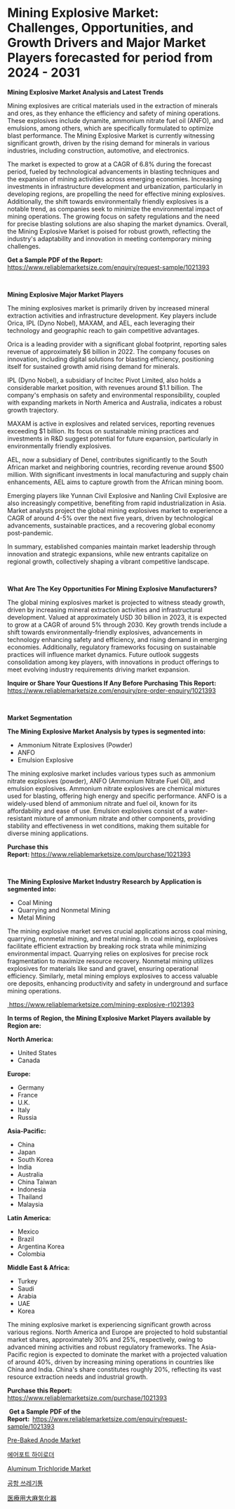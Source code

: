 <p><h1>Mining Explosive Market: Challenges, Opportunities, and Growth Drivers and Major Market Players forecasted for period from 2024 - 2031</h1></p><p><strong>Mining Explosive Market Analysis and Latest Trends</strong></p>
<p><p>Mining explosives are critical materials used in the extraction of minerals and ores, as they enhance the efficiency and safety of mining operations. These explosives include dynamite, ammonium nitrate fuel oil (ANFO), and emulsions, among others, which are specifically formulated to optimize blast performance. The Mining Explosive Market is currently witnessing significant growth, driven by the rising demand for minerals in various industries, including construction, automotive, and electronics.</p><p>The market is expected to grow at a CAGR of 6.8% during the forecast period, fueled by technological advancements in blasting techniques and the expansion of mining activities across emerging economies. Increasing investments in infrastructure development and urbanization, particularly in developing regions, are propelling the need for effective mining explosives. Additionally, the shift towards environmentally friendly explosives is a notable trend, as companies seek to minimize the environmental impact of mining operations. The growing focus on safety regulations and the need for precise blasting solutions are also shaping the market dynamics. Overall, the Mining Explosive Market is poised for robust growth, reflecting the industry's adaptability and innovation in meeting contemporary mining challenges.</p></p>
<p><strong>Get a Sample PDF of the Report:&nbsp;</strong> <a href="https://www.reliablemarketsize.com/enquiry/request-sample/1021393">https://www.reliablemarketsize.com/enquiry/request-sample/1021393</a></p>
<p>&nbsp;</p>
<p><strong>Mining Explosive Major Market Players</strong></p>
<p><p>The mining explosives market is primarily driven by increased mineral extraction activities and infrastructure development. Key players include Orica, IPL (Dyno Nobel), MAXAM, and AEL, each leveraging their technology and geographic reach to gain competitive advantages.</p><p>Orica is a leading provider with a significant global footprint, reporting sales revenue of approximately $6 billion in 2022. The company focuses on innovation, including digital solutions for blasting efficiency, positioning itself for sustained growth amid rising demand for minerals.</p><p>IPL (Dyno Nobel), a subsidiary of Incitec Pivot Limited, also holds a considerable market position, with revenues around $1.1 billion. The company's emphasis on safety and environmental responsibility, coupled with expanding markets in North America and Australia, indicates a robust growth trajectory.</p><p>MAXAM is active in explosives and related services, reporting revenues exceeding $1 billion. Its focus on sustainable mining practices and investments in R&D suggest potential for future expansion, particularly in environmentally friendly explosives.</p><p>AEL, now a subsidiary of Denel, contributes significantly to the South African market and neighboring countries, recording revenue around $500 million. With significant investments in local manufacturing and supply chain enhancements, AEL aims to capture growth from the African mining boom.</p><p>Emerging players like Yunnan Civil Explosive and Nanling Civil Explosive are also increasingly competitive, benefiting from rapid industrialization in Asia. Market analysts project the global mining explosives market to experience a CAGR of around 4-5% over the next five years, driven by technological advancements, sustainable practices, and a recovering global economy post-pandemic.</p><p>In summary, established companies maintain market leadership through innovation and strategic expansions, while new entrants capitalize on regional growth, collectively shaping a vibrant competitive landscape.</p></p>
<p>&nbsp;</p>
<p><strong>What Are The Key Opportunities For Mining Explosive Manufacturers?</strong></p>
<p><p>The global mining explosives market is projected to witness steady growth, driven by increasing mineral extraction activities and infrastructural development. Valued at approximately USD 30 billion in 2023, it is expected to grow at a CAGR of around 5% through 2030. Key growth trends include a shift towards environmentally-friendly explosives, advancements in technology enhancing safety and efficiency, and rising demand in emerging economies. Additionally, regulatory frameworks focusing on sustainable practices will influence market dynamics. Future outlook suggests consolidation among key players, with innovations in product offerings to meet evolving industry requirements driving market expansion.</p></p>
<p><strong>Inquire or Share Your Questions If Any Before Purchasing This Report:</strong> <a href="https://www.reliablemarketsize.com/enquiry/pre-order-enquiry/1021393">https://www.reliablemarketsize.com/enquiry/pre-order-enquiry/1021393</a></p>
<p>&nbsp;</p>
<p><strong>Market Segmentation</strong></p>
<p><strong>The Mining Explosive Market Analysis by types is segmented into:</strong></p>
<p><ul><li>Ammonium Nitrate Explosives (Powder)</li><li>ANFO</li><li>Emulsion Explosive</li></ul></p>
<p><p>The mining explosive market includes various types such as ammonium nitrate explosives (powder), ANFO (Ammonium Nitrate Fuel Oil), and emulsion explosives. Ammonium nitrate explosives are chemical mixtures used for blasting, offering high energy and specific performance. ANFO is a widely-used blend of ammonium nitrate and fuel oil, known for its affordability and ease of use. Emulsion explosives consist of a water-resistant mixture of ammonium nitrate and other components, providing stability and effectiveness in wet conditions, making them suitable for diverse mining applications.</p></p>
<p><strong>Purchase this Report:&nbsp;</strong><a href="https://www.reliablemarketsize.com/purchase/1021393">https://www.reliablemarketsize.com/purchase/1021393</a></p>
<p>&nbsp;</p>
<p><strong>The Mining Explosive Market Industry Research by Application is segmented into:</strong></p>
<p><ul><li>Coal Mining</li><li>Quarrying and Nonmetal Mining</li><li>Metal Mining</li></ul></p>
<p><p>The mining explosive market serves crucial applications across coal mining, quarrying, nonmetal mining, and metal mining. In coal mining, explosives facilitate efficient extraction by breaking rock strata while minimizing environmental impact. Quarrying relies on explosives for precise rock fragmentation to maximize resource recovery. Nonmetal mining utilizes explosives for materials like sand and gravel, ensuring operational efficiency. Similarly, metal mining employs explosives to access valuable ore deposits, enhancing productivity and safety in underground and surface mining operations.</p></p>
<p><a href="https://www.reliablemarketsize.com/mining-explosive-r1021393">&nbsp;https://www.reliablemarketsize.com/mining-explosive-r1021393</a></p>
<p><strong>In terms of Region, the Mining Explosive Market Players available by Region are:</strong></p>
<p>
    <p> <strong> North America: </strong>
        <ul>
            <li>United States</li>
            <li>Canada</li>
        </ul>
        </p> 
    <p> <strong> Europe: </strong>
        <ul>
            <li>Germany</li>
            <li>France</li>
            <li>U.K.</li>
            <li>Italy</li>
            <li>Russia</li>
        </ul>
        </p> 
    <p> <strong> Asia-Pacific: </strong>
        <ul>
            <li>China</li>
            <li>Japan</li>
            <li>South Korea</li>
            <li>India</li>
            <li>Australia</li>
            <li>China Taiwan</li>
            <li>Indonesia</li>
            <li>Thailand</li>
            <li>Malaysia</li>
        </ul>
        </p> 
    <p> <strong> Latin America: </strong>
        <ul>
            <li>Mexico</li>
            <li>Brazil</li>
            <li>Argentina Korea</li>
            <li>Colombia</li>
        </ul>
        </p> 
    <p> <strong> Middle East & Africa: </strong>
        <ul>
            <li>Turkey</li>
            <li>Saudi</li>
            <li>Arabia</li>
            <li>UAE</li>
            <li>Korea</li>
        </ul>
    </p>
    </p>
<p><p>The mining explosive market is experiencing significant growth across various regions. North America and Europe are projected to hold substantial market shares, approximately 30% and 25%, respectively, owing to advanced mining activities and robust regulatory frameworks. The Asia-Pacific region is expected to dominate the market with a projected valuation of around 40%, driven by increasing mining operations in countries like China and India. China's share constitutes roughly 20%, reflecting its vast resource extraction needs and industrial growth.</p></p>
<p><strong>Purchase this Report: </strong><a href="https://www.reliablemarketsize.com/purchase/1021393">https://www.reliablemarketsize.com/purchase/1021393</a></p>
<p>&nbsp;<strong>Get a Sample PDF of the Report:&nbsp;&nbsp;</strong><a href="https://www.reliablemarketsize.com/enquiry/request-sample/1021393">https://www.reliablemarketsize.com/enquiry/request-sample/1021393</a></p>
<p><strong></strong></p>
<p><p><a href="https://medium.com/@ashlyglover/the-global-pre-baked-anode-market-is-expected-to-witness-a-compound-annual-growth-rate-cagr-of-614bcc364088">Pre-Baked Anode Market</a></p><p><a href="https://medium.com/@daniedoyle89/airport-high-loader-market-%EC%9D%98-%EA%B8%80%EB%A1%9C%EB%B2%8C-%EC%8B%9C%EC%9E%A5-%EA%B0%9C%EC%9A%94%EB%8A%94-%EC%A0%84-%EC%84%B8%EA%B3%84-%EB%B0%8F-%EC%A3%BC%EC%9A%94-%EC%8B%9C%EC%9E%A5%EC%9D%98-%EC%82%B0%EC%97%85%EC%97%90-%EC%98%81%ED%96%A5%EC%9D%84-%EB%AF%B8%EC%B9%98%EB%8A%94-%EC%A3%BC%EC%9A%94-%ED%8A%B8%EB%A0%8C%EB%93%9C%EC%97%90-%EB%8C%80%ED%95%9C-%EB%8F%85%ED%8A%B9%ED%95%9C-%EA%B4%80%EC%A0%90%EC%9D%84-%EC%A0%9C%EA%B3%B5%ED%95%A9%EB%8B%88%EB%8B%A4-e67949512740">에어포트 하이로더</a></p><p><a href="https://issuu.com/reportprime-2/docs/aluminum-trichloride-market-size-20_ae1732ac5f2d98">Aluminum Trichloride Market</a></p><p><a href="https://medium.com/@daniedoyle89/%EC%84%B8%EA%B3%84-airport-waste-bins-market-%EC%9D%80-2024%EC%97%90%EC%84%9C-2031%EB%A1%9C-%EC%97%B0%ED%8F%89%EA%B7%A0-%EC%A6%9D%EA%B0%80%EC%9C%A8%EC%9D%84-%EB%B3%B4%EC%9D%BC-%EA%B2%83%EC%9C%BC%EB%A1%9C-%EC%98%88%EC%83%81%EB%90%A9%EB%8B%88%EB%8B%A4-ed284a96eb25">공항 쓰레기통</a></p><p><a href="https://medium.com/@dfg5fff/medical-cannabis-vaporizers-market-%E3%81%AF-%E3%82%B3%E3%82%B9%E3%83%88%E7%AE%A1%E7%90%86%E3%81%A8%E5%8A%B9%E7%8E%87%E5%90%91%E4%B8%8A%E3%82%92%E5%84%AA%E5%85%88%E3%81%97%E3%81%BE%E3%81%99-%E3%81%95%E3%82%89%E3%81%AB-%E5%A0%B1%E5%91%8A%E6%9B%B8%E3%81%AF%E5%B8%82%E5%A0%B4%E3%81%AE%E9%9C%80%E8%A6%81%E9%9D%A2%E3%81%A8%E4%BE%9B%E7%B5%A6%E9%9D%A2%E3%81%AE%E4%B8%A1%E6%96%B9%E3%82%92%E3%82%AB%E3%83%90%E3%83%BC%E3%81%97%E3%81%A6%E3%81%84%E3%81%BE%E3%81%99-medical-386edde96d04">医療用大麻気化器</a></p></p>